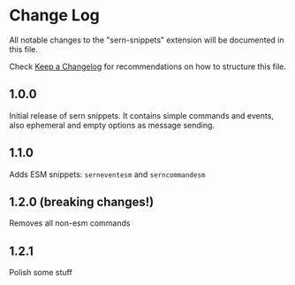 # Change Log

All notable changes to the "sern-snippets" extension will be documented in this file.

Check [Keep a Changelog](http://keepachangelog.com/) for recommendations on how to structure this file.

## 1.0.0

Initial release of sern snippets. It contains simple commands and events, also ephemeral and empty options as message sending.

## 1.1.0

Adds ESM snippets: `serneventesm` and `serncommandesm`

## 1.2.0 (breaking changes!)

Removes all non-esm commands

## 1.2.1

Polish some stuff
